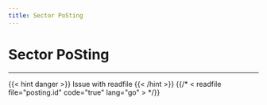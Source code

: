 ```yaml
---
title: Sector PoSting
---
```


# Sector PoSting
---

{{< hint danger >}}
Issue with readfile
{{< /hint >}}
{{/* < readfile file="posting.id" code="true" lang="go" > */}}